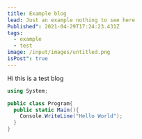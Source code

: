 ```yaml
---
title: Example blog
lead: Just an example nothing to see here
Published": 2021-04-29T17:24:23.431Z
tags:
  - example
  - test
image: /input/images/untitled.png
isPost": true
---
```

Hi this is a test blog

```csharp
using System;

public class Program{
  public static Main(){
    Console.WriteLine("Hello World");
  }
}
```